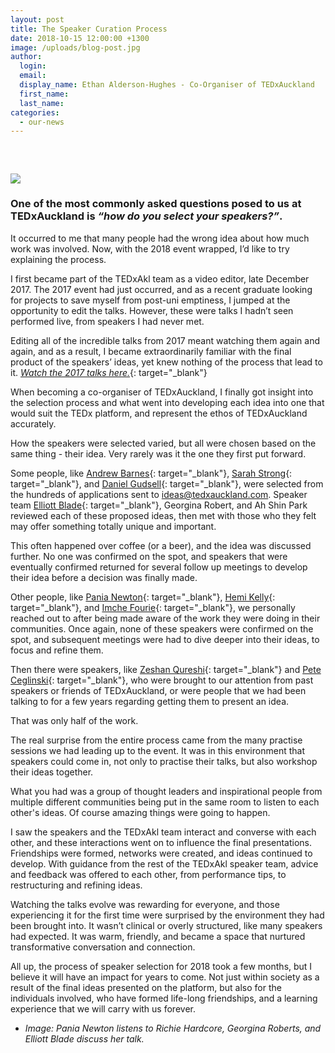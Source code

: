 ```yaml
---
layout: post
title: The Speaker Curation Process
date: 2018-10-15 12:00:00 +1300
image: /uploads/blog-post.jpg
author:
  login:
  email:
  display_name: Ethan Alderson-Hughes - Co-Organiser of TEDxAuckland
  first_name:
  last_name:
categories:
  - our-news
---
```


### &nbsp;

![](/uploads/blog-post-1.jpg)

### One of the most commonly asked questions posed to us at TEDxAuckland is *“how do you select your speakers?”*.

It occurred to me that many people had the wrong idea about how much work was involved. Now, with the 2018 event wrapped, I’d like to try explaining the process.

I first became part of the TEDxAkl team as a video editor, late December 2017. The 2017 event had just occurred, and as a recent graduate looking for projects to save myself from post-uni emptiness, I jumped at the opportunity to edit the talks. However, these were talks I hadn’t seen performed live, from speakers I had never met.

Editing all of the incredible talks from 2017 meant watching them again and again, and as a result, I became extraordinarily familiar with the final product of the speakers’ ideas, yet knew nothing of the process that lead to it.&nbsp;[*Watch the 2017 talks here.*](https://youtu.be/EKBKqcaHOIg?list=PLcm2pIIAwlDtn58jNUEqyRUgUuNJ8Qjdd){: target="_blank"}

When becoming a co-organiser of TEDxAuckland, I finally got insight into the selection process and what went into developing each idea into one that would suit the TEDx platform, and represent the ethos of TEDxAuckland accurately.

How the speakers were selected varied, but all were chosen based on the same thing - their idea. Very rarely was it the one they first put forward.

Some people, like [Andrew Barnes](https://tedxauckland.com/people/andrew-barnes/){: target="_blank"}, [Sarah Strong](https://tedxauckland.com/people/sarah/){: target="_blank"}, and [Daniel Gudsell](https://tedxauckland.com/people/daniel-gudsell/){: target="_blank"}, were selected from the hundreds of applications sent to ideas@tedxauckland.com. Speaker team [Elliott Blade](https://tedxauckland.com/an-interview-with-elliott-blade-tedxauckland-licensee/){: target="_blank"}, Georgina Robert, and Ah Shin Park reviewed each of these proposed ideas, then met with those who they felt may offer something totally unique and important.

This often happened over coffee (or a beer), and the idea was discussed further. No one was confirmed on the spot, and speakers that were eventually confirmed returned for several follow up meetings to develop their idea before a decision was finally made. &nbsp;&nbsp;&nbsp;

Other people, like [Pania Newton](https://tedxauckland.com/people/pania-newton/){: target="_blank"}, [Hemi Kelly](https://tedxauckland.com/people/hemi-kelly/){: target="_blank"}, and [Imche Fourie](https://tedxauckland.com/people/imche-fourie/){: target="_blank"}, we personally reached out to after being made aware of the work they were doing in their communities. Once again, none of these speakers were confirmed on the spot, and subsequent meetings were had to dive deeper into their ideas, to focus and refine them.

Then there were speakers, like [Zeshan Qureshi](https://tedxauckland.com/people/zeshan-qureshi/){: target="_blank"} and [Pete Ceglinski](https://tedxauckland.com/people/pete-ceglinski/){: target="_blank"}, who were brought to our attention from past speakers or friends of TEDxAuckland, or were people that we had been talking to for a few years regarding getting them to present an idea.

That was only half of the work.

The real surprise from the entire process came from the many practise sessions we had leading up to the event. It was in this environment that speakers could come in, not only to practise their talks, but also workshop their ideas together.

What you had was a group of thought leaders and inspirational people from multiple different communities being put in the same room to listen to each other's ideas. Of course amazing things were going to happen.

I saw the speakers and the TEDxAkl team interact and converse with each other, and these interactions went on to influence the final presentations. Friendships were formed, networks were created, and ideas continued to develop. With guidance from the rest of the TEDxAkl speaker team, advice and feedback was offered to each other, from performance tips, to restructuring and refining ideas. &nbsp;

Watching the talks evolve was rewarding for everyone, and those experiencing it for the first time were surprised by the environment they had been brought into. It wasn’t clinical or overly structured, like many speakers had expected. It was warm, friendly, and became a space that nurtured transformative conversation and connection.

All up, the process of speaker selection for 2018 took a few months, but I believe it will have an impact for years to come. Not just within society as a result of the final ideas presented on the platform, but also for the individuals involved, who have formed life-long friendships, and a learning experience that we will carry with us forever. &nbsp;

* *Image: Pania Newton listens to Richie Hardcore, Georgina Roberts, and Elliott Blade discuss her talk.*